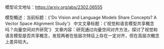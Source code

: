 模型论文地址：https://arxiv.org/abs/2302.06555

模型概述：当前标题：《'Do Vision and Language Models Share Concepts? A Vector Space Alignment Study'》
中文文章标题：《'视觉和语言模型共享概念吗？向量空间对齐研究'》
文章内容：研究通过向量空间对齐方法，探讨了视觉和语言模型是否共享概念，发现两者在低层次特征上存在一定对齐，但在高层次概念上差异较大。
